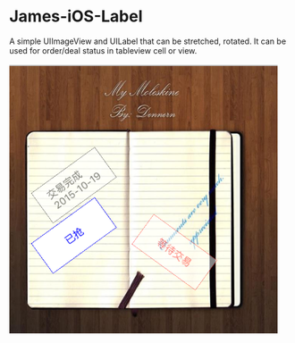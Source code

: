 # James-iOS-Label
A simple UIImageView and UILabel that can be stretched, rotated. It can be used for order/deal status in tableview cell or view.
<br>
<br>
![image](https://github.com/sfdux/screenshots/blob/master/IOS_label_01.PNG)
